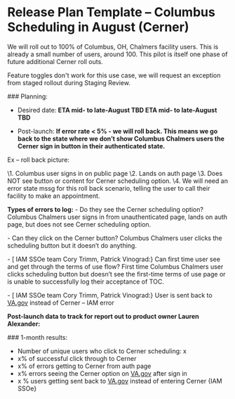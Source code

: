 # **Release Plan Template – Columbus Scheduling in August** (Cerner)


We will roll out to 100% of Columbus, OH, Chalmers facility users. This is already a small number of users, around 100. This pilot is itself one phase of future additional Cerner roll outs.  

Feature toggles don't work for this use case, we will request an exception from staged rollout during Staging Review.

\### Planning:

- Desired date: **ETA mid- to late-August TBD ETA mid- to late-August TBD**



- Post-launch: **If error rate < 5% - we will roll back. This means we go back to the state where we don’t show Columbus Chalmers users the Cerner sign in button in their authenticated state.**


Ex – roll back picture:

\1.   Columbus user signs in on public page
\2.   Lands on auth page
\3.   Does NOT see button or content for Cerner scheduling option.
\4.   We will need an error state mssg for this roll back scenario, telling the user to call their facility to make an appointment.

**Types of errors to log:**
\-     Do they see the Cerner scheduling option?  Columbus Chalmers user signs in from unauthenticated page, lands on auth page, but does not see Cerner scheduling option.

\-     Can they click on the Cerner button?  Columbus Chalmers user clicks the scheduling button but it doesn’t do anything.

\-     [ IAM SSOe team Cory Trimm, Patrick Vinograd:} Can first time user see and get through the terms of use flow?  First time Columbus Chalmers user clicks scheduling button but doesn’t see the first-time terms of use page or is unable to successfully log their acceptance of TOC.

\-     [ IAM SSOe team Cory Trimm, Patrick Vinograd:} User is sent back to [VA.gov](http://va.gov/) instead of Cerner – IAM error

**Post-launch data to track for report out to product owner Lauren Alexander:**

\### 1-month results:

- Number of unique users who click to Cerner scheduling: x
- x% of successful click through to Cerner
- x% of errors getting to Cerner from auth page
- x% errors seeing the Cerner option on [VA.gov](http://va.gov/) after sign in
- x % users getting sent back to [VA.gov](http://va.gov/) instead of entering Cerner {IAM SSOe}